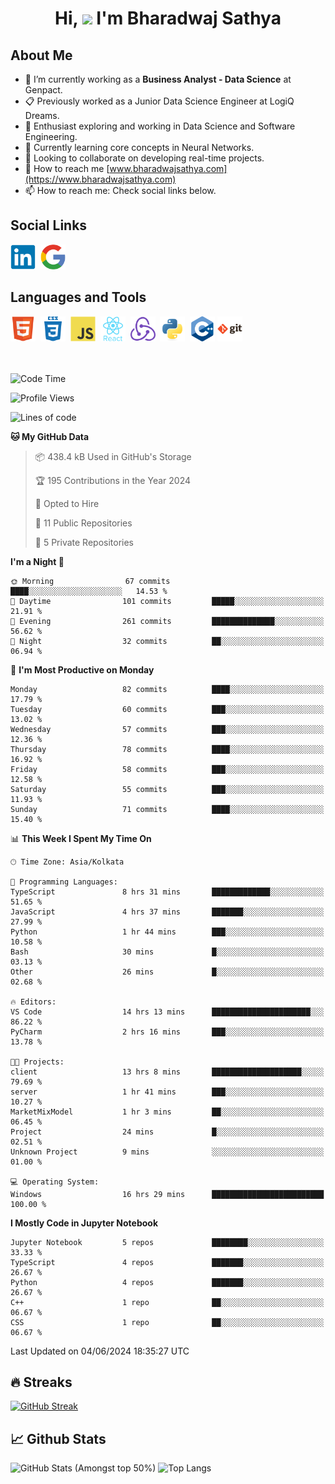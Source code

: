 <h1 align="center"> Hi, <img src="https://media.giphy.com/media/hvRJCLFzcasrR4ia7z/giphy.gif" width="30px"/> I'm Bharadwaj Sathya</h1>

## About Me

- 💼 I’m currently working as a <strong>Business Analyst - Data Science</strong> at Genpact.
- 📋 Previously worked as a Junior Data Science Engineer at LogiQ Dreams.
- 🧭 Enthusiast exploring and working in Data Science and Software Engineering.
- 🌱 Currently learning core concepts in Neural Networks.
- 💞️ Looking to collaborate on developing real-time projects.
- 👀 How to reach me [www.bharadwajsathya.com](https://www.bharadwajsathya.com)
- 📫 How to reach me: Check social links below.

## Social Links

<div>
  <img src="https://github.com/devicons/devicon/blob/master/icons/linkedin/linkedin-original.svg" title="Linked In" alt="Linked In" width="40" height="40" />&nbsp;
  <img src="https://github.com/devicons/devicon/blob/master/icons/google/google-original.svg" title="Gmail" alt="Gmail" width="40" height="40" />&nbsp;
</div>

## Languages and Tools

<div>
  <img src="https://github.com/devicons/devicon/blob/master/icons/html5/html5-original.svg" title="HTML5" alt="HTML" width="40" height="40" />&nbsp;
  <img src="https://github.com/devicons/devicon/blob/master/icons/css3/css3-plain-wordmark.svg" title="CSS3" alt="CSS" width="40" height="40" />&nbsp;
  <img src="https://github.com/devicons/devicon/blob/master/icons/javascript/javascript-original.svg" title="JavaScript" alt="JavaScript" width="40" height="40" />&nbsp;
  <img src="https://github.com/devicons/devicon/blob/master/icons/react/react-original-wordmark.svg" title="React" alt="React" width="40" height="40" />&nbsp;
  <img src="https://github.com/devicons/devicon/blob/master/icons/redux/redux-original.svg" title="Redux" alt="Redux" width="40" height="40" />&nbsp;
  <img src="https://github.com/devicons/devicon/blob/master/icons/python/python-original.svg" title="Python" alt="Python" width="40" height="40" />&nbsp;
  <img src="https://github.com/devicons/devicon/blob/master/icons/cplusplus/cplusplus-original.svg" title="C++" alt="C++" width="40" height="40" />
  <img src="https://github.com/devicons/devicon/blob/master/icons/git/git-original-wordmark.svg" title="Git" alt="Git" width="40" height="40" />
</div>
<br></br>

<!--START_SECTION:waka-->
![Code Time](http://img.shields.io/badge/Code%20Time-171%20hrs%2053%20mins-blue)

![Profile Views](http://img.shields.io/badge/Profile%20Views-0-blue)

![Lines of code](https://img.shields.io/badge/From%20Hello%20World%20I%27ve%20Written-2.4%20million%20lines%20of%20code-blue)

**🐱 My GitHub Data** 

> 📦 438.4 kB Used in GitHub's Storage 
 > 
> 🏆 195 Contributions in the Year 2024
 > 
> 💼 Opted to Hire
 > 
> 📜 11 Public Repositories 
 > 
> 🔑 5 Private Repositories 
 > 
**I'm a Night 🦉** 

```text
🌞 Morning                67 commits          ████░░░░░░░░░░░░░░░░░░░░░   14.53 % 
🌆 Daytime                101 commits         █████░░░░░░░░░░░░░░░░░░░░   21.91 % 
🌃 Evening                261 commits         ██████████████░░░░░░░░░░░   56.62 % 
🌙 Night                  32 commits          ██░░░░░░░░░░░░░░░░░░░░░░░   06.94 % 
```
📅 **I'm Most Productive on Monday** 

```text
Monday                   82 commits          ████░░░░░░░░░░░░░░░░░░░░░   17.79 % 
Tuesday                  60 commits          ███░░░░░░░░░░░░░░░░░░░░░░   13.02 % 
Wednesday                57 commits          ███░░░░░░░░░░░░░░░░░░░░░░   12.36 % 
Thursday                 78 commits          ████░░░░░░░░░░░░░░░░░░░░░   16.92 % 
Friday                   58 commits          ███░░░░░░░░░░░░░░░░░░░░░░   12.58 % 
Saturday                 55 commits          ███░░░░░░░░░░░░░░░░░░░░░░   11.93 % 
Sunday                   71 commits          ████░░░░░░░░░░░░░░░░░░░░░   15.40 % 
```


📊 **This Week I Spent My Time On** 

```text
🕑︎ Time Zone: Asia/Kolkata

💬 Programming Languages: 
TypeScript               8 hrs 31 mins       █████████████░░░░░░░░░░░░   51.65 % 
JavaScript               4 hrs 37 mins       ███████░░░░░░░░░░░░░░░░░░   27.99 % 
Python                   1 hr 44 mins        ███░░░░░░░░░░░░░░░░░░░░░░   10.58 % 
Bash                     30 mins             █░░░░░░░░░░░░░░░░░░░░░░░░   03.13 % 
Other                    26 mins             █░░░░░░░░░░░░░░░░░░░░░░░░   02.68 % 

🔥 Editors: 
VS Code                  14 hrs 13 mins      ██████████████████████░░░   86.22 % 
PyCharm                  2 hrs 16 mins       ███░░░░░░░░░░░░░░░░░░░░░░   13.78 % 

🐱‍💻 Projects: 
client                   13 hrs 8 mins       ████████████████████░░░░░   79.69 % 
server                   1 hr 41 mins        ███░░░░░░░░░░░░░░░░░░░░░░   10.27 % 
MarketMixModel           1 hr 3 mins         ██░░░░░░░░░░░░░░░░░░░░░░░   06.45 % 
Project                  24 mins             █░░░░░░░░░░░░░░░░░░░░░░░░   02.51 % 
Unknown Project          9 mins              ░░░░░░░░░░░░░░░░░░░░░░░░░   01.00 % 

💻 Operating System: 
Windows                  16 hrs 29 mins      █████████████████████████   100.00 % 
```

**I Mostly Code in Jupyter Notebook** 

```text
Jupyter Notebook         5 repos             ████████░░░░░░░░░░░░░░░░░   33.33 % 
TypeScript               4 repos             ███████░░░░░░░░░░░░░░░░░░   26.67 % 
Python                   4 repos             ███████░░░░░░░░░░░░░░░░░░   26.67 % 
C++                      1 repo              ██░░░░░░░░░░░░░░░░░░░░░░░   06.67 % 
CSS                      1 repo              ██░░░░░░░░░░░░░░░░░░░░░░░   06.67 % 
```




 Last Updated on 04/06/2024 18:35:27 UTC
<!--END_SECTION:waka-->

## 🔥 Streaks

[![GitHub Streak](https://streak-stats.demolab.com?user=Bharadwaj-Sathya)](https://git.io/streak-stats)

## 📈 Github Stats 

![GitHub Stats (Amongst top 50%)](https://github-readme-stats.vercel.app/api?username=Bharadwaj-Sathya&show_icons=true&hide=issues,prs&theme=radical)
![Top Langs](https://github-readme-stats.vercel.app/api/top-langs/?username=Bharadwaj-Sathya&layout=compact&langs_count=4&theme=radical)
